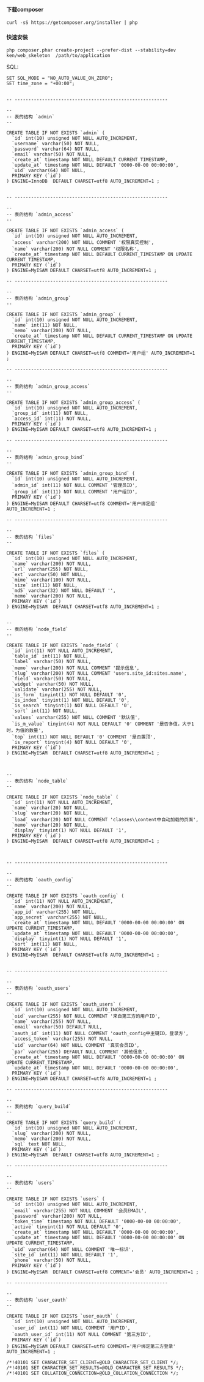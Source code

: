 #### 下载composer

    curl -sS https://getcomposer.org/installer | php

#### 快速安装


    php composer.phar create-project --prefer-dist --stability=dev ken/web_skeleton  /path/to/application
    


 
 
 
SQL:


		 

	SET SQL_MODE = "NO_AUTO_VALUE_ON_ZERO";
	SET time_zone = "+00:00";
	 

	-- --------------------------------------------------------

	--
	-- 表的结构 `admin`
	--

	CREATE TABLE IF NOT EXISTS `admin` (
	  `id` int(10) unsigned NOT NULL AUTO_INCREMENT,
	  `username` varchar(50) NOT NULL,
	  `password` varchar(64) NOT NULL,
	  `email` varchar(50) NOT NULL,
	  `create_at` timestamp NOT NULL DEFAULT CURRENT_TIMESTAMP,
	  `update_at` timestamp NOT NULL DEFAULT '0000-00-00 00:00:00',
	  `uid` varchar(64) NOT NULL,
	  PRIMARY KEY (`id`)
	) ENGINE=InnoDB  DEFAULT CHARSET=utf8 AUTO_INCREMENT=1 ;

 
	-- --------------------------------------------------------

	--
	-- 表的结构 `admin_access`
	--

	CREATE TABLE IF NOT EXISTS `admin_access` (
	  `id` int(10) unsigned NOT NULL AUTO_INCREMENT,
	  `access` varchar(200) NOT NULL COMMENT '权限真实控制',
	  `name` varchar(200) NOT NULL COMMENT '权限名称',
	  `create_at` timestamp NOT NULL DEFAULT CURRENT_TIMESTAMP ON UPDATE CURRENT_TIMESTAMP,
	  PRIMARY KEY (`id`)
	) ENGINE=MyISAM DEFAULT CHARSET=utf8 AUTO_INCREMENT=1 ;

	-- --------------------------------------------------------

	--
	-- 表的结构 `admin_group`
	--

	CREATE TABLE IF NOT EXISTS `admin_group` (
	  `id` int(10) unsigned NOT NULL AUTO_INCREMENT,
	  `name` int(11) NOT NULL,
	  `memo` varchar(200) NOT NULL,
	  `create_at` timestamp NOT NULL DEFAULT CURRENT_TIMESTAMP ON UPDATE CURRENT_TIMESTAMP,
	  PRIMARY KEY (`id`)
	) ENGINE=MyISAM DEFAULT CHARSET=utf8 COMMENT='用户组' AUTO_INCREMENT=1 ;

	-- --------------------------------------------------------

	--
	-- 表的结构 `admin_group_access`
	--

	CREATE TABLE IF NOT EXISTS `admin_group_access` (
	  `id` int(10) unsigned NOT NULL AUTO_INCREMENT,
	  `group_id` int(11) NOT NULL,
	  `access_id` int(11) NOT NULL,
	  PRIMARY KEY (`id`)
	) ENGINE=MyISAM DEFAULT CHARSET=utf8 AUTO_INCREMENT=1 ;

	-- --------------------------------------------------------

	--
	-- 表的结构 `admin_group_bind`
	--

	CREATE TABLE IF NOT EXISTS `admin_group_bind` (
	  `id` int(10) unsigned NOT NULL AUTO_INCREMENT,
	  `admin_id` int(11) NOT NULL COMMENT '管理员ID',
	  `group_id` int(11) NOT NULL COMMENT '用户组ID',
	  PRIMARY KEY (`id`)
	) ENGINE=MyISAM DEFAULT CHARSET=utf8 COMMENT='用户绑定组' AUTO_INCREMENT=1 ;

	-- --------------------------------------------------------

	--
	-- 表的结构 `files`
	--

	CREATE TABLE IF NOT EXISTS `files` (
	  `id` int(10) unsigned NOT NULL AUTO_INCREMENT,
	  `name` varchar(200) NOT NULL,
	  `url` varchar(255) NOT NULL,
	  `ext` varchar(50) NOT NULL,
	  `mime` varchar(100) NOT NULL,
	  `size` int(11) NOT NULL,
	  `md5` varchar(32) NOT NULL DEFAULT '',
	  `memo` varchar(200) NOT NULL,
	  PRIMARY KEY (`id`)
	) ENGINE=MyISAM  DEFAULT CHARSET=utf8 AUTO_INCREMENT=1 ;

 
	--
	-- 表的结构 `node_field`
	--

	CREATE TABLE IF NOT EXISTS `node_field` (
	  `id` int(11) NOT NULL AUTO_INCREMENT,
	  `table_id` int(11) NOT NULL,
	  `label` varchar(50) NOT NULL,
	  `memo` varchar(200) NOT NULL COMMENT '提示信息',
	  `slug` varchar(200) NOT NULL COMMENT 'users.site_id:sites.name',
	  `field` varchar(50) NOT NULL,
	  `widget` varchar(50) NOT NULL,
	  `validate` varchar(255) NOT NULL,
	  `is_form` tinyint(1) NOT NULL DEFAULT '0',
	  `is_index` tinyint(1) NOT NULL DEFAULT '0',
	  `is_search` tinyint(1) NOT NULL DEFAULT '0',
	  `sort` int(11) NOT NULL,
	  `values` varchar(255) NOT NULL COMMENT '默认值',
	  `is_m_value` tinyint(4) NOT NULL DEFAULT '0' COMMENT '是否多值，大于1时，为值的数量',
	  `top` int(11) NOT NULL DEFAULT '0' COMMENT '是否置顶',
	  `is_report` tinyint(4) NOT NULL DEFAULT '0',
	  PRIMARY KEY (`id`)
	) ENGINE=MyISAM  DEFAULT CHARSET=utf8 AUTO_INCREMENT=1 ;

	 

	--
	-- 表的结构 `node_table`
	--

	CREATE TABLE IF NOT EXISTS `node_table` (
	  `id` int(11) NOT NULL AUTO_INCREMENT,
	  `name` varchar(20) NOT NULL,
	  `slug` varchar(20) NOT NULL,
	  `load` varchar(20) NOT NULL COMMENT 'classes\\content中自动加载的页面',
	  `memo` varchar(20) NOT NULL,
	  `display` tinyint(1) NOT NULL DEFAULT '1',
	  PRIMARY KEY (`id`)
	) ENGINE=MyISAM  DEFAULT CHARSET=utf8 AUTO_INCREMENT=1 ;

 

	-- --------------------------------------------------------

	--
	-- 表的结构 `oauth_config`
	--

	CREATE TABLE IF NOT EXISTS `oauth_config` (
	  `id` int(11) NOT NULL AUTO_INCREMENT,
	  `name` varchar(200) NOT NULL,
	  `app_id` varchar(255) NOT NULL,
	  `app_secret` varchar(255) NOT NULL,
	  `create_at` timestamp NOT NULL DEFAULT '0000-00-00 00:00:00' ON UPDATE CURRENT_TIMESTAMP,
	  `update_at` timestamp NOT NULL DEFAULT '0000-00-00 00:00:00',
	  `display` tinyint(1) NOT NULL DEFAULT '1',
	  `sort` int(11) NOT NULL,
	  PRIMARY KEY (`id`)
	) ENGINE=MyISAM  DEFAULT CHARSET=utf8 AUTO_INCREMENT=1 ;

 
	-- --------------------------------------------------------

	--
	-- 表的结构 `oauth_users`
	--

	CREATE TABLE IF NOT EXISTS `oauth_users` (
	  `id` int(10) unsigned NOT NULL AUTO_INCREMENT,
	  `oid` varchar(255) NOT NULL COMMENT '来自第三方的用户ID',
	  `name` varchar(255) NOT NULL,
	  `email` varchar(50) DEFAULT NULL,
	  `oauth_id` int(11) NOT NULL COMMENT 'oauth_config中主键ID，登录方',
	  `access_token` varchar(255) NOT NULL,
	  `uid` varchar(64) NOT NULL COMMENT '真实会员ID',
	  `par` varchar(255) DEFAULT NULL COMMENT '其他信息',
	  `create_at` timestamp NOT NULL DEFAULT '0000-00-00 00:00:00' ON UPDATE CURRENT_TIMESTAMP,
	  `update_at` timestamp NOT NULL DEFAULT '0000-00-00 00:00:00',
	  PRIMARY KEY (`id`)
	) ENGINE=MyISAM DEFAULT CHARSET=utf8 AUTO_INCREMENT=1 ;

	-- --------------------------------------------------------

	--
	-- 表的结构 `query_build`
	--

	CREATE TABLE IF NOT EXISTS `query_build` (
	  `id` int(10) unsigned NOT NULL AUTO_INCREMENT,
	  `slug` varchar(200) NOT NULL,
	  `memo` varchar(200) NOT NULL,
	  `sql` text NOT NULL,
	  PRIMARY KEY (`id`)
	) ENGINE=MyISAM  DEFAULT CHARSET=utf8 AUTO_INCREMENT=1 ;

 	-- --------------------------------------------------------

	--
	-- 表的结构 `users`
	--

	CREATE TABLE IF NOT EXISTS `users` (
	  `id` int(10) unsigned NOT NULL AUTO_INCREMENT,
	  `email` varchar(255) NOT NULL COMMENT '会员EMAIL',
	  `password` varchar(200) NOT NULL,
	  `token_time` timestamp NOT NULL DEFAULT '0000-00-00 00:00:00',
	  `active` tinyint(1) NOT NULL DEFAULT '0',
	  `create_at` timestamp NOT NULL DEFAULT '0000-00-00 00:00:00',
	  `update_at` timestamp NOT NULL DEFAULT '0000-00-00 00:00:00' ON UPDATE CURRENT_TIMESTAMP,
	  `uid` varchar(64) NOT NULL COMMENT '唯一标识',
	  `site_id` int(11) NOT NULL DEFAULT '1',
	  `phone` varchar(50) NOT NULL,
	  PRIMARY KEY (`id`)
	) ENGINE=MyISAM  DEFAULT CHARSET=utf8 COMMENT='会员' AUTO_INCREMENT=1 ;

 	-- --------------------------------------------------------

	--
	-- 表的结构 `user_oauth`
	--

	CREATE TABLE IF NOT EXISTS `user_oauth` (
	  `id` int(10) unsigned NOT NULL AUTO_INCREMENT,
	  `user_id` int(11) NOT NULL COMMENT '用户ID',
	  `oauth_user_id` int(11) NOT NULL COMMENT '第三方ID',
	  PRIMARY KEY (`id`)
	) ENGINE=MyISAM DEFAULT CHARSET=utf8 COMMENT='用户绑定第三方登录' AUTO_INCREMENT=1 ;

	/*!40101 SET CHARACTER_SET_CLIENT=@OLD_CHARACTER_SET_CLIENT */;
	/*!40101 SET CHARACTER_SET_RESULTS=@OLD_CHARACTER_SET_RESULTS */;
	/*!40101 SET COLLATION_CONNECTION=@OLD_COLLATION_CONNECTION */;
	
 


 
	 